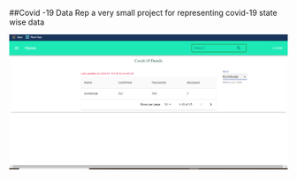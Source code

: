 ##Covid -19 Data Rep 
a very small project for representing covid-19 state wise data

![](https://github.com/jobinvarghese18/covid-19-District-wise-Data/blob/master/Capture.PNG)
